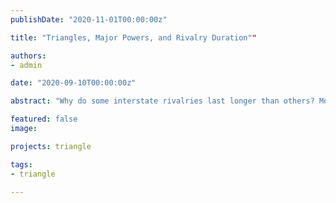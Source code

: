 ```yaml
---
publishDate: "2020-11-01T00:00:00z"

title: "Triangles, Major Powers, and Rivalry Duration""

authors:
- admin

date: "2020-09-10T00:00:00z"

abstract: "Why do some interstate rivalries last longer than others? Most rivalry literature focuses on the dyadic interactions within rivalries over time (temporal interdependence), but a considerable number of rivalries are connected to other rivalries (spatial interdependence). For instance, if there is a third country connected to two rival countries, this third party can be their common enemy (the enemy of my enemy is my enemy), common friend (the friend of my enemy is my friend), or one’s friend as well as the other’s enemy (the friend of my enemy is my enemy). Depending on the dynamics with the third country, the duration of the focal rivalry can vary. This paper attempts to examine the interdependence among rivalries by focusing on triangular relationships as well as power dynamics within them. I argue that rivalries embedded in balanced triangles are more likely to maintain while ones in imbalanced triangles are more likely to terminate. Additionally, in terms of the power dynamics, the third party’s power status (major v. non-major power) can affect rivalry termination. To test triangle hypotheses, the Peace data (Goertz et al. 2016) is employed in this paper. Analyses of rivalry duration show that rivalries are more likely to terminate when they have a common friend and particularly, the friend is a major power."

featured: false
image:

projects: triangle

tags:
- triangle

---
```


